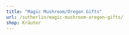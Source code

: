 ```yaml
---
title: "Magic Mushroom/Oregon Gifts"
url: /sutherlin/magic-mushroom-oregon-gifts/
shop: Kräuter
---
```

